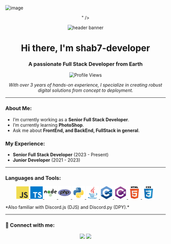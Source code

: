 <img width="1916" height="918" alt="image" src="https://github.com/user-attachments/assets/cd871bda-b14e-4f84-8272-b8d0b051453b" /><p align="center">
" /><p align="center">
  <img src="https://capsule-render.vercel.app/api?type=wave&color=808080&height=280&section=header&text=shab7-developer&fontSize=80&fontColor=fff&animation=fadeIn" alt="header banner"/>
</p>

<h1 align="center">Hi there, I'm shab7-developer </h1>
<h3 align="center">A passionate Full Stack Developer from Earth </h3>

<p align="center">
  <img src="https://komarev.com/ghpvc/?username=shab7-developer&color=blue&style=flat-square" alt="Profile Views"/>
</p>

<p align="center">
  <em>With over 3 years of hands-on experience, I specialize in creating robust digital solutions from concept to deployment.</em>
</p>

---

### About Me:
-  I’m currently working as a **Senior Full Stack Developer**.
-  I’m currently learning **PhotoShop**.
-  Ask me about **FrontEnd, and BackEnd, FullStack in general**.

###  My Experience:
- **Senior Full Stack Developer** (2023 - Present)
- **Junior Developer** (2021 - 2023)

---

### Languages and Tools:

<p align="center">
  <a href="https://developer.mozilla.org/en-US/docs/Web/JavaScript" target="_blank" rel="noreferrer"> <img src="https://raw.githubusercontent.com/devicons/devicon/master/icons/javascript/javascript-original.svg" alt="javascript" width="40" height="40"/> </a>
  <a href="https://www.typescriptlang.org/" target="_blank" rel="noreferrer"> <img src="https://raw.githubusercontent.com/devicons/devicon/master/icons/typescript/typescript-original.svg" alt="typescript" width="40" height="40"/> </a>
  <a href="https://nodejs.org" target="_blank" rel="noreferrer"> <img src="https://raw.githubusercontent.com/devicons/devicon/master/icons/nodejs/nodejs-original-wordmark.svg" alt="nodejs" width="40" height="40"/> </a>
  <a href="https://www.php.net" target="_blank" rel="noreferrer"> <img src="https://raw.githubusercontent.com/devicons/devicon/master/icons/php/php-original.svg" alt="php" width="40" height="40"/> </a>
  <a href="https://www.python.org" target="_blank" rel="noreferrer"> <img src="https://raw.githubusercontent.com/devicons/devicon/master/icons/python/python-original.svg" alt="python" width="40" height="40"/> </a>
  <a href="https://www.java.com" target="_blank" rel="noreferrer"> <img src="https://raw.githubusercontent.com/devicons/devicon/master/icons/java/java-original.svg" alt="java" width="40" height="40"/> </a>
  <a href="https://www.cplusplus.com/" target="_blank" rel="noreferrer"> <img src="https://raw.githubusercontent.com/devicons/devicon/master/icons/cplusplus/cplusplus-original.svg" alt="cplusplus" width="40" height="40"/> </a>
  <a href="https://docs.microsoft.com/en-us/dotnet/csharp/" target="_blank" rel="noreferrer"> <img src="https://raw.githubusercontent.com/devicons/devicon/master/icons/csharp/csharp-original.svg" alt="csharp" width="40" height="40"/> </a>
  <a href="https://www.w3.org/html/" target="_blank" rel="noreferrer"> <img src="https://raw.githubusercontent.com/devicons/devicon/master/icons/html5/html5-original-wordmark.svg" alt="html5" width="40" height="40"/> </a>
  <a href="https://www.w3schools.com/css/" target="_blank" rel="noreferrer"> <img src="https://raw.githubusercontent.com/devicons/devicon/master/icons/css3/css3-original-wordmark.svg" alt="css3" width="40" height="40"/> </a>
</p>
*Also familiar with Discord.js (DJS) and Discord.py (DPY).*

---

### 🤝 Connect with me:
<p align="center">
  <a href="https://twitter.com/YOUR_USERNAME" target="_blank"><img src="https://img.shields.io/badge/Twitter-1DA1F2?style=for-the-badge&logo=twitter&logoColor=white" /></a>
  <a href="https://www.linkedin.com/in/YOUR_USERNAME/" target="_blank"><img src="https://img.shields.io/badge/LinkedIn-0077B5?style=for-the-badge&logo=linkedin&logoColor=white" /></a>
</p>
